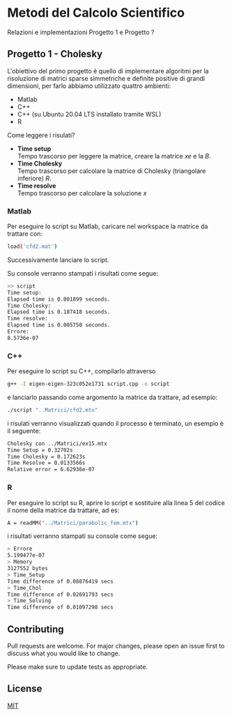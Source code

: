 # Metodi del Calcolo Scientifico

Relazioni e implementazioni Progetto 1 e Progetto ? 

## Progetto 1 - Cholesky

L'obiettivo del primo progetto è quello di implementare algoritmi per la risoluzione di matrici sparse simmetriche e definite positive di grandi dimensioni, per farlo abbiamo utilizzato quattro ambienti:

* Matlab
* C++
* C++ (su Ubuntu 20.04 LTS installato tramite WSL)
* R

Come leggere i risulati?

* **Time setup**  
Tempo trascorso per leggere la matrice, creare la matrice _xe_ e la _B_.
* **Time Cholesky**   
Tempo trascorso per calcolare la matrice di Cholesky (triangolare inferiore) _R_.
* **Time resolve**  
Tempo trascorso per calcolare la soluzione _x_

### Matlab

Per eseguire lo script su Matlab, caricare nel workspace la matrice da trattare con:

```bash
load('cfd2.mat')
```
Successivamente lanciare lo script.

Su console verranno stampati i risultati come segue:

```bash
>> script
Time setup:
Elapsed time is 0.001899 seconds.
Time Cholesky:
Elapsed time is 0.187418 seconds.
Time resolve:
Elapsed time is 0.005750 seconds.
Errore: 
8.5736e-07
```

### C++ 

Per eseguire lo script su C++, compilarlo attraverso

```bash
g++ -I eigen-eigen-323c052e1731 script.cpp -o script
```

e lanciarlo passando come argomento la matrice da trattare, ad esempio:

```bash
./script "..Matrici/cfd2.mtx"
```

i risulati verranno visualizzati quando il processo è terminato, un esempio è il seguente: 

```bash
Cholesky con ../Matrici/ex15.mtx
Time Setup = 0.32702s
Time Cholesky = 0.172623s
Time Resolve = 0.0133566s
Relative error = 6.62936e-07
```

### R

Per eseguire lo script su R, aprire lo script e sostituire alla linea 5 del codice il nome della matrice da trattare, ad es:

```bash
A = readMM("../Matrici/parabolic_fem.mtx")
```

i risultati verranno stampati su console come segue:

```bash
> Errore
5.199477e-07
> Memory
3127552 bytes
> Time_Setup
Time difference of 0.08876419 secs
> Time_Chol
Time difference of 0.02691793 secs
> Time_Solving
Time difference of 0.01097298 secs
```

## Contributing
Pull requests are welcome. For major changes, please open an issue first to discuss what you would like to change.

Please make sure to update tests as appropriate.

## License
[MIT](https://choosealicense.com/licenses/mit/)
